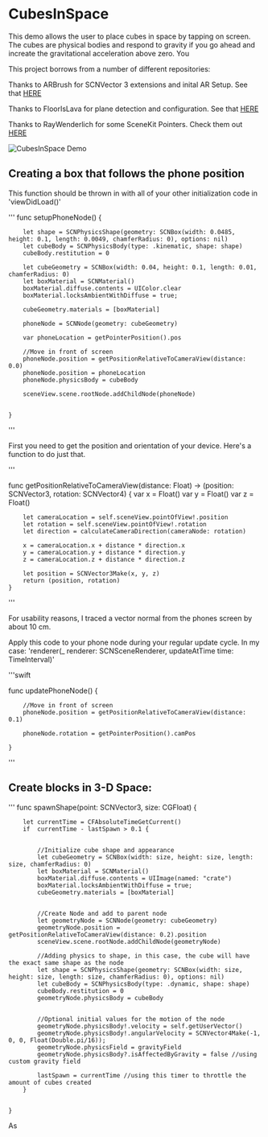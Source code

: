# CubesInSpace
This  demo allows the user to place cubes in space by tapping on screen. The cubes are physical bodies and respond to gravity if you go ahead and increate the gravitational acceleration above zero. You 

This project borrows from a number of different repositories:

Thanks to ARBrush for SCNVector 3 extensions and inital AR Setup. See that [HERE](https://github.com/laanlabs/ARBrush)

Thanks to FloorIsLava for plane detection and configuration. See that [HERE]( https://github.com/arirawr/ARKit-FloorIsLava)

Thanks to RayWenderlich for some SceneKit Pointers. Check them out [HERE]( https://www.raywenderlich.com/128681/scene-kit-tutorial-swift-part-2-nodes)



![CubesInSpace Demo](./paddleDemo.gif)



## Creating a box that follows the phone position

This function should be thrown in with all of your other initialization code in 'viewDidLoad()' 


'''
func setupPhoneNode() {
        
        
        let shape = SCNPhysicsShape(geometry: SCNBox(width: 0.0485, height: 0.1, length: 0.0049, chamferRadius: 0), options: nil)
        let cubeBody = SCNPhysicsBody(type: .kinematic, shape: shape)
        cubeBody.restitution = 0
        
        let cubeGeometry = SCNBox(width: 0.04, height: 0.1, length: 0.01, chamferRadius: 0)
        let boxMaterial = SCNMaterial()
        boxMaterial.diffuse.contents = UIColor.clear
        boxMaterial.locksAmbientWithDiffuse = true;
        
        cubeGeometry.materials = [boxMaterial]
        
        phoneNode = SCNNode(geometry: cubeGeometry)
        
        var phoneLocation = getPointerPosition().pos
        
        //Move in front of screen
        phoneNode.position = getPositionRelativeToCameraView(distance: 0.0)
        phoneNode.position = phoneLocation
        phoneNode.physicsBody = cubeBody
        
        sceneView.scene.rootNode.addChildNode(phoneNode)
        
        
    }
'''

First you need to get the position and orientation of your device. Here's a function to do just that. 


'''

func getPositionRelativeToCameraView(distance: Float) -> (position: SCNVector3, rotation: SCNVector4) {
        var x = Float()
        var y = Float()
        var z = Float()
        
        let cameraLocation = self.sceneView.pointOfView!.position 
        let rotation = self.sceneView.pointOfView!.rotation
        let direction = calculateCameraDirection(cameraNode: rotation)
        
        x = cameraLocation.x + distance * direction.x
        y = cameraLocation.y + distance * direction.y
        z = cameraLocation.z + distance * direction.z
        
        let position = SCNVector3Make(x, y, z)
        return (position, rotation)
    }

'''


For usability reasons, I traced a vector normal from the phones screen by about 10 cm. 

Apply this code to your phone node during your regular update cycle. In my case: 'renderer(_ renderer: SCNSceneRenderer, updateAtTime time: TimeInterval)'

'''swift

func updatePhoneNode() {
        
        //Move in front of screen
        phoneNode.position = getPositionRelativeToCameraView(distance: 0.1)
        
        phoneNode.rotation = getPointerPosition().camPos
      
    }
'''


## Create blocks in 3-D Space:
'''
func spawnShape(point: SCNVector3, size: CGFloat) {
        
        let currentTime = CFAbsoluteTimeGetCurrent()
        if  currentTime - lastSpawn > 0.1 {
            
            
            //Initialize cube shape and appearance
            let cubeGeometry = SCNBox(width: size, height: size, length: size, chamferRadius: 0)
            let boxMaterial = SCNMaterial()
            boxMaterial.diffuse.contents = UIImage(named: "crate")
            boxMaterial.locksAmbientWithDiffuse = true;
            cubeGeometry.materials = [boxMaterial]
            
            
            //Create Node and add to parent node
            let geometryNode = SCNNode(geometry: cubeGeometry)
            geometryNode.position = getPositionRelativeToCameraView(distance: 0.2).position
            sceneView.scene.rootNode.addChildNode(geometryNode)
            
            //Adding physics to shape, in this case, the cube will have the exact same shape as the node
            let shape = SCNPhysicsShape(geometry: SCNBox(width: size, height: size, length: size, chamferRadius: 0), options: nil)
            let cubeBody = SCNPhysicsBody(type: .dynamic, shape: shape)
            cubeBody.restitution = 0
            geometryNode.physicsBody = cubeBody
            
            
            //Optional initial values for the motion of the node
            geometryNode.physicsBody!.velocity = self.getUserVector()
            geometryNode.physicsBody!.angularVelocity = SCNVector4Make(-1, 0, 0, Float(Double.pi/16));
            geometryNode.physicsField = gravityField
            geometryNode.physicsBody?.isAffectedByGravity = false //using custom gravity field
            
            lastSpawn = currentTime //using this timer to throttle the amount of cubes created
        }
        
        
    }

As 


